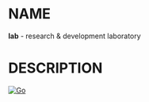 # NAME

**lab** - research & development laboratory


# DESCRIPTION

[![Go](https://github.com/skhal/lab/actions/workflows/go.yml/badge.svg)](https://github.com/skhal/lab/actions/workflows/go.yml)
